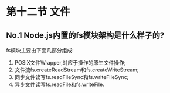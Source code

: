 # 第十二节 文件

## No.1 Node.js内置的fs模块架构是什么样子的?

fs模块主要由下面几部分组成:

1. POSIX文件Wrapper,对应于操作的原生文件操作;
2. 文件流fs.createReadStream和fs.createWriteStream;
3. 同步文件读写fs.readFileSync和fs.writeFileSync;
4. 异步文件读写fs.readFile和fs.writeFile.
